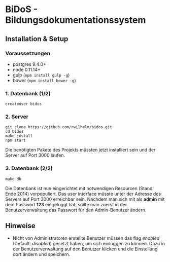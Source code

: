 # BiDoS - Bildungsdokumentationssystem

## Installation & Setup

### Voraussetzungen

- postgres 9.4.0+
- node 0.11.14+
- gulp (`npm install gulp -g`)
- bower (`npm install bower -g`)

### 1. Datenbank (1/2)

```
createuser bidos
```

### 2. Server

```
git clone https://github.com/rwilhelm/bidos.git
cd bidos
make install
npm start
```

Die benötigten Pakete des Projekts müssten jetzt installiert sein und der Server auf Port 3000 laufen.

### 3. Datenbank (2/2)

```
make db
```

Die Datenbank ist nun eingerichtet mit notwendigen Resourcen (Stand: Ende 2014) vorpopuliert. Das user interface müsste unter der Adresse des Servers auf Port 3000 erreichbar sein. Nachdem man sich mit als **admin** mit dem Passwort **123** eingeloggt hat, sollte man zuerst in der Benutzerverwaltung das Passwort für den Admin-Benutzer ändern.


## Hinweise

- Nicht von Administratoren erstellte Benutzer müssen das flag *enabled* (Default: *disabled*) gesetzt haben, um sich einloggen zu können. Dazu in der Benutzerverwaltung auf den Benutzer klicken und die Einstellung dort ändern und speichern.

